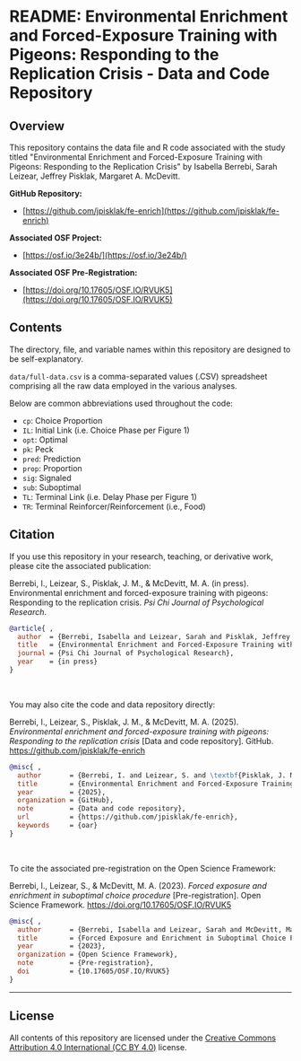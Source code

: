 # README: Environmental Enrichment and Forced-Exposure Training with Pigeons: Responding to the Replication Crisis - Data and Code Repository

## Overview

This repository contains the data file and R code associated with the study titled "Environmental Enrichment and Forced-Exposure Training with Pigeons: Responding to the Replication Crisis" by Isabella Berrebi, Sarah Leizear, Jeffrey Pisklak, Margaret A. McDevitt.

**GitHub Repository:**

- [https://github.com/jpisklak/fe-enrich](https://github.com/jpisklak/fe-enrich)

**Associated OSF Project:**

- [https://osf.io/3e24b/](https://osf.io/3e24b/)

**Associated OSF Pre-Registration:**

- [https://doi.org/10.17605/OSF.IO/RVUK5](https://doi.org/10.17605/OSF.IO/RVUK5)

## Contents

The directory, file, and variable names within this repository are designed to be self-explanatory.

`data/full-data.csv` is a comma-separated values (.CSV) spreadsheet comprising all the raw data employed in the various analyses.

Below are common abbreviations used throughout the code:

- `cp`: Choice Proportion
- `IL`: Initial Link (i.e. Choice Phase per Figure 1)
- `opt`: Optimal
- `pk`: Peck
- `pred`: Prediction
- `prop`: Proportion
- `sig`: Signaled
- `sub`: Suboptimal
- `TL`: Terminal Link (i.e. Delay Phase per Figure 1)
- `TR`: Terminal Reinforcer/Reinforcement (i.e., Food)

## Citation

If you use this repository in your research, teaching, or derivative work, please cite the associated publication:

Berrebi, I., Leizear, S., Pisklak, J. M., & McDevitt, M. A. (in press). Environmental enrichment and forced-exposure training with pigeons: Responding to the replication crisis. *Psi Chi Journal of Psychological Research*.

```bibtex
@article{ ,
  author  = {Berrebi, Isabella and Leizear, Sarah and Pisklak, Jeffrey M. and McDevitt, Margaret A.},
  title   = {Environmental Enrichment and Forced-Exposure Training with Pigeons: Responding to the Replication Crisis},
  journal = {Psi Chi Journal of Psychological Research},
  year    = {in press}
}
```

<br>

You may also cite the code and data repository directly:

Berrebi, I., Leizear, S., Pisklak, J. M., & McDevitt, M. A. (2025). *Environmental enrichment and forced-exposure training with pigeons: Responding to the replication crisis* [Data and code repository]. GitHub. https://github.com/jpisklak/fe-enrich

```bibtex
@misc{ ,
  author       = {Berrebi, I. and Leizear, S. and \textbf{Pisklak, J. M.} and McDevitt, M. A.},
  title        = {Environmental Enrichment and Forced-Exposure Training with Pigeons: Responding to the Replication Crisis},
  year         = {2025},
  organization = {GitHub},
  note         = {Data and code repository},
  url          = {https://github.com/jpisklak/fe-enrich},
  keywords     = {oar}
}
```

<br>

To cite the associated pre-registration on the Open Science Framework:

Berrebi, I., Leizear, S., & McDevitt, M. A. (2023). *Forced exposure and enrichment in suboptimal choice procedure* [Pre-registration]. Open Science Framework. https://doi.org/10.17605/OSF.IO/RVUK5

```bibtex
@misc{ ,
  author       = {Berrebi, Isabella and Leizear, Sarah and McDevitt, Margaret A.},
  title        = {Forced Exposure and Enrichment in Suboptimal Choice Procedure},
  year         = {2023},
  organization = {Open Science Framework},
  note         = {Pre-registration},
  doi          = {10.17605/OSF.IO/RVUK5}
}
```

---

## License

All contents of this repository are licensed under the [Creative Commons Attribution 4.0 International (CC BY 4.0)](https://creativecommons.org/licenses/by/4.0/) license.
